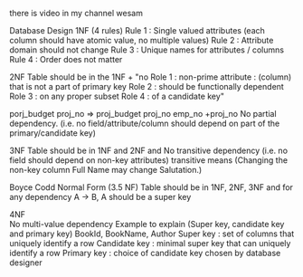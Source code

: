 
there is video in my channel wesam 


Database Design
1NF (4 rules)
Rule 1 : Single valued attributes (each column should have atomic value, no multiple values)
Rule 2 : Attribute domain should not change
Rule 3 : Unique names for attributes / columns
Rule 4 : Order does not matter

2NF
Table should be in the 1NF +
"no 
Role 1 : non-prime attribute : (column) that is not a part of primary key
Role 2 : should be functionally dependent 
Role 3 : on any proper subset 
Role 4 : of a candidate key"

porj_budget
proj_no => proj_budget
proj_no
emp_no  +proj_no
No partial dependency. (i.e. no field/attribute/column should depend on part of the primary/candidate key)

3NF
Table should be in 1NF and 2NF and 
No transitive dependency (i.e. no field should depend on non-key attributes)
    transitive means (Changing the non-key column Full Name may change Salutation.)

Boyce Codd Normal Form (3.5 NF)
Table should be in 1NF, 2NF, 3NF and
for any dependency A → B, A should be a super key

4NF   
No multi-value dependency
Example to explain (Super key, candidate key and primary key)
BookId, BookName, Author
Super key : set of columns that uniquely identify a row
Candidate key : minimal super key that can uniquely identify a row
Primary key : choice of candidate key chosen by database designer